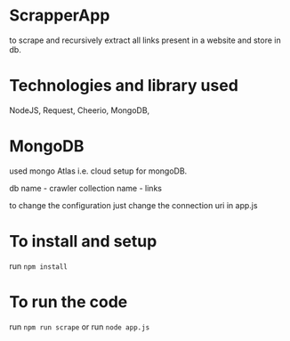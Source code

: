 # ScrapperApp

to scrape and recursively extract all links present in a website and store in db.

# Technologies and library used

NodeJS,
Request,
Cheerio,
MongoDB,

# MongoDB
used mongo Atlas i.e. cloud setup for mongoDB.


db name         - crawler
collection name - links


to change the configuration just change the connection uri in app.js 

# To install and setup 
 run `npm install`

# To run the code
 run `npm run scrape`
 or
 run `node app.js`
